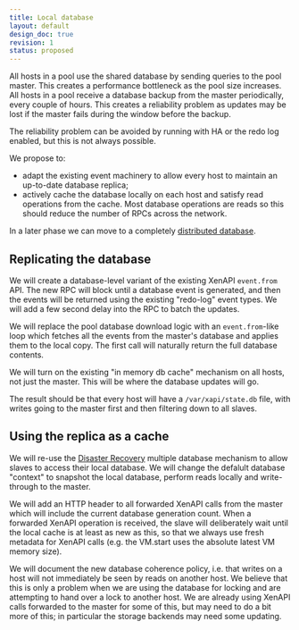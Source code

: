 ```yaml
---
title: Local database
layout: default
design_doc: true
revision: 1
status: proposed
---
```


All hosts in a pool use the shared database by sending queries to
the pool master. This creates a performance bottleneck as the pool
size increases. All hosts in a pool receive a database backup from
the master periodically, every couple of hours. This creates a
reliability problem as updates may be lost if the master fails during
the window before the backup.

The reliability problem can be avoided by running with HA or the redo
log enabled, but this is not always possible.

We propose to:

- adapt the existing event machinery to allow every host to maintain
  an up-to-date database replica;
- actively cache the database locally on each host and satisfy read
  operations from the cache. Most database operations are reads so
  this should reduce the number of RPCs across the network.

In a later phase we can move to a completely
[distributed database](distributed-database/index).

Replicating the database
------------------------

We will create a database-level variant of the existing XenAPI `event.from`
API. The new RPC will block until a database event is generated, and then
the events will be returned using the existing "redo-log" event types. We
will add a few second delay into the RPC to batch the updates.

We will replace the pool database download logic with an `event.from`-like
loop which fetches all the events from the master's database and applies
them to the local copy. The first call will naturally return the full database
contents.

We will turn on the existing "in memory db cache" mechanism on all hosts,
not just the master. This will be where the database updates will go.

The result should be that every host will have a `/var/xapi/state.db` file,
with writes going to the master first and then filtering down to all slaves.

Using the replica as a cache
----------------------------

We will re-use the [Disaster Recovery](../../toolstack/features/DR) multiple
database mechanism to allow slaves to access their local database. We will
change the defalult database "context" to snapshot the local database,
perform reads locally and write-through to the master.

We will add an HTTP header to all forwarded XenAPI calls from the master which
will include the current database generation count. When a forwarded XenAPI
operation is received, the slave will deliberately wait until the local cache
is at least as new as this, so that we always use fresh metadata for XenAPI
calls (e.g. the VM.start uses the absolute latest VM memory size).

We will document the new database coherence policy, i.e. that writes on a host
will not immediately be seen by reads on another host. We believe that this
is only a problem when we are using the database for locking and are attempting
to hand over a lock to another host. We are already using XenAPI calls forwarded
to the master for some of this, but may need to do a bit more of this; in
particular the storage backends may need some updating.
